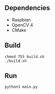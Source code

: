 ## Dependencies
- Raspbian
- OpenCV 4
- CMake

## 

## Build
~~~
chmod 755 build.sh
./build.sh
~~~

## Run
~~~
python3 main.py
~~~